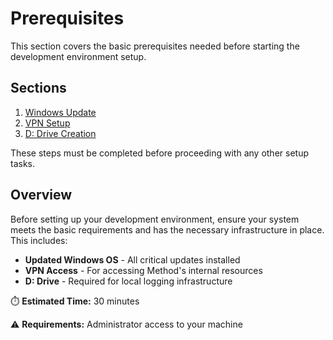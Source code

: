 # Prerequisites

This section covers the basic prerequisites needed before starting the development environment setup.

## Sections

1. [Windows Update](./windows-update.md)
2. [VPN Setup](./vpn-setup.md)  
3. [D: Drive Creation](./d-drive-setup.md)

These steps must be completed before proceeding with any other setup tasks.

## Overview

Before setting up your development environment, ensure your system meets the basic requirements and has the necessary infrastructure in place. This includes:

- **Updated Windows OS** - All critical updates installed
- **VPN Access** - For accessing Method's internal resources
- **D: Drive** - Required for local logging infrastructure

⏱️ **Estimated Time:** 30 minutes

⚠️ **Requirements:** Administrator access to your machine
